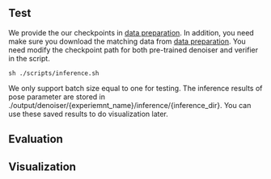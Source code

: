 ## Test
We provide the our checkpoints in [data preparation](../docs/data_preparation.md).
In addition, you need make sure you download the matching data from [data preparation](../docs/data_preparation.md).
You need modify the checkpoint path for both pre-trained denoiser and verifier in the script. 
```
sh ./scripts/inference.sh
```
We only support batch size equal to one for testing.
The inference results of pose parameter are stored in ./output/denoiser/{experiemnt_name}/inference/{inference_dir}. You can use these saved results to do visualization later.

## Evaluation


## Visualization

